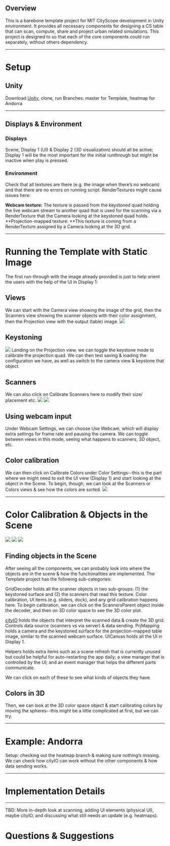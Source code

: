 ## Overview

This is a barebone template project for MIT CityScope development in Unity environment. It provides all necessary components for designing a CS table that can scan, compute, share and project urban related simulations. This project is designed to so that each of the core components could run separately, without others dependency.    
____
# Setup

## Unity

Download [Unity](https://unity3d.com/), clone, run
Branches: master for Template, heatmap for Andorra
___
## Displays & Environment

### Displays
Scene, Display 1 (UI) & Display 2 (3D visualization) should all be active; Display 1 will be the most important for the initial runthrough but might be inactive when play is pressed.

### Environment

Check that all textures are there (e.g. the image when there’s no webcam) and that there are no errors on running script. RenderTextures might cause issues here:

**Webcam texture:** The texture is passed from the keystoned quad holding the live webcam stream to another quad that is used for the scanning via a RenderTexture that the Camera looking at the keystoned quad holds.
**Projection-mapped texture: **This texture is coming from a RenderTexture assigned by a Camera looking at the 3D grid.
____
# Running the Template with Static Image

The first run-through with the image already provided is just to help orient the users with the help of the UI in Display 1:

## Views
We can start with the Camera view showing the image of the grid, then the Scanners view showing the scanner objects with their color assignment, then the Projection view with the output (table) image.
![](https://github.com/RELNO/CSharpScope_TemplateProject/blob/master/docs/Scanning_01.png?raw=true)
## Keystoning
![](https://github.com/RELNO/CSharpScope_TemplateProject/blob/master/docs/KeystoneUI.png?raw=true)
Landing on the Projection view, we can toggle the keystone mode to calibrate the projection quad. We can then test saving & loading the configuration we have, as well as switch to the camera view & keystone that object.

## Scanners 

We can also click on Calibrate Scanners here to modify their size/ placement etc.
![](https://github.com/RELNO/CSharpScope_TemplateProject/blob/master/docs/CameraKeystone_01.png?raw=true)
![](https://github.com/RELNO/CSharpScope_TemplateProject/blob/master/docs/CameraKeystone_02.png?raw=true)

## Using webcam input

Under Webcam Settings, we can choose Use Webcam, which will display extra settings for frame rate and pausing the camera. We can toggle between views in this mode, seeing what happens to scanners, 3D object, etc. 

## Color calibration

We can then click on Calibrate Colors under Color Settings--this is the part where we might need to exit the UI view (Display 1) and start looking at the object in the Scene. To begin, though, we can look at the Scanners or Colors views & see how the colors are sorted.
![](https://github.com/RELNO/CSharpScope_TemplateProject/blob/master/docs/Scanning_02.png?raw=true)
_____
# Color Calibration & Objects in the Scene
![](https://github.com/RELNO/CSharpScope_TemplateProject/blob/master/docs/Color3d_lines.png?raw=true)
![](https://github.com/RELNO/CSharpScope_TemplateProject/blob/master/docs/Color3D_03.png?raw=true)
![](https://github.com/RELNO/CSharpScope_TemplateProject/blob/master/docs/Color3d_01.png?raw=true)

## Finding objects in the Scene

After seeing all the components, we can probably look into where the objects are in the scene & how the functionalities are implemented. The Template project has the following sub-categories:

GridDecoder holds all the scanner objects in two sub-groups: (1) the keystoned surface and (2) the scanners that read this texture. Color calibration, UI items (e.g. sliders, dock), and any grid calibration happens here. To begin calibration, we can click on the ScannersParent object inside the decoder, and then on 3D color space to see the 3D color plot.

[cityIO](cityio.media.mit.edu) holds the objects that interpret the scanned data & create the 3D grid. Controls data source (scanners vs via server) & data sending.
PrjMapping holds a camera and the keystoned surface for the projection-mapped table image, similar to the scanned webcam surface.
UICanvas holds all the UI in Display 1.

Helpers holds extra items such as a scene refresh that is currently unused but could be helpful for auto-restarting the app daily; a view manager that is controlled by the UI; and an event manager that helps the different parts communicate.

We can click on each of these to see what kinds of objects they have.

## Colors in 3D

Then, we can look at the 3D color space object & start calibrating colors by moving the spheres--this might be a little complicated at first, but we can try.
_____
# Example: Andorra


Setup: checking out the heatmap branch & making sure nothing’s missing.
We can check how cityIO can work without the other components & how data sending works.
_____
# Implementation Details

____
TBD: More in-depth look at scanning, adding UI elements (physical UI), maybe cityIO, and discussing what still needs an update (e.g. heatmaps).

# Questions & Suggestions

